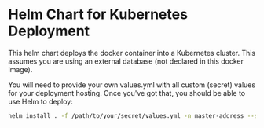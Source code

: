 # Helm Chart for Kubernetes Deployment

This helm chart deploys the docker container into a Kubernetes cluster.  This assumes you are using an external database (not declared in this docker image).

You will need to provide your own values.yml with all custom (secret) values for your deployment hosting.  Once you've got that, you should be able to use Helm to deploy:

```bash
helm install . -f /path/to/your/secret/values.yml -n master-address --set image.tag=X.x.x-abcdef00
```
